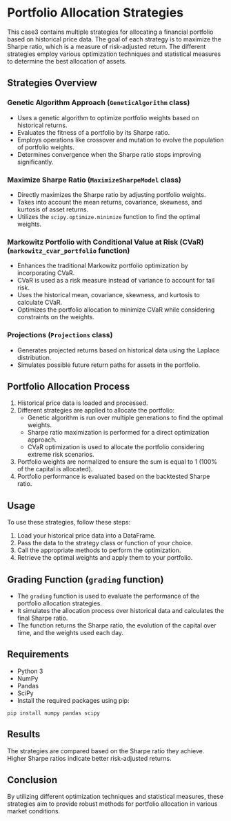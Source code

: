 # Portfolio Allocation Strategies

This case3 contains multiple strategies for allocating a financial portfolio based on historical price data. The goal of each strategy is to maximize the Sharpe ratio, which is a measure of risk-adjusted return. The different strategies employ various optimization techniques and statistical measures to determine the best allocation of assets.

## Strategies Overview

### Genetic Algorithm Approach (`GeneticAlgorithm` class)
- Uses a genetic algorithm to optimize portfolio weights based on historical returns.
- Evaluates the fitness of a portfolio by its Sharpe ratio.
- Employs operations like crossover and mutation to evolve the population of portfolio weights.
- Determines convergence when the Sharpe ratio stops improving significantly.

### Maximize Sharpe Ratio (`MaximizeSharpeModel` class)
- Directly maximizes the Sharpe ratio by adjusting portfolio weights.
- Takes into account the mean returns, covariance, skewness, and kurtosis of asset returns.
- Utilizes the `scipy.optimize.minimize` function to find the optimal weights.

### Markowitz Portfolio with Conditional Value at Risk (CVaR) (`markowitz_cvar_portfolio` function)
- Enhances the traditional Markowitz portfolio optimization by incorporating CVaR.
- CVaR is used as a risk measure instead of variance to account for tail risk.
- Uses the historical mean, covariance, skewness, and kurtosis to calculate CVaR.
- Optimizes the portfolio allocation to minimize CVaR while considering constraints on the weights.

### Projections (`Projections` class)
- Generates projected returns based on historical data using the Laplace distribution.
- Simulates possible future return paths for assets in the portfolio.

## Portfolio Allocation Process

1. Historical price data is loaded and processed.
2. Different strategies are applied to allocate the portfolio:
   - Genetic algorithm is run over multiple generations to find the optimal weights.
   - Sharpe ratio maximization is performed for a direct optimization approach.
   - CVaR optimization is used to allocate the portfolio considering extreme risk scenarios.
3. Portfolio weights are normalized to ensure the sum is equal to 1 (100% of the capital is allocated).
4. Portfolio performance is evaluated based on the backtested Sharpe ratio.

## Usage

To use these strategies, follow these steps:

1. Load your historical price data into a DataFrame.
2. Pass the data to the strategy class or function of your choice.
3. Call the appropriate methods to perform the optimization.
4. Retrieve the optimal weights and apply them to your portfolio.

## Grading Function (`grading` function)

- The `grading` function is used to evaluate the performance of the portfolio allocation strategies.
- It simulates the allocation process over historical data and calculates the final Sharpe ratio.
- The function returns the Sharpe ratio, the evolution of the capital over time, and the weights used each day.

## Requirements
- Python 3
- NumPy
- Pandas
- SciPy
- Install the required packages using pip:

`pip install numpy pandas scipy`


## Results

The strategies are compared based on the Sharpe ratio they achieve. Higher Sharpe ratios indicate better risk-adjusted returns.

## Conclusion

By utilizing different optimization techniques and statistical measures, these strategies aim to provide robust methods for portfolio allocation in various market conditions.

